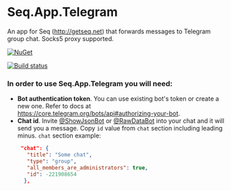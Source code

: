 # Seq.App.Telegram
An app for Seq (http://getseq.net) that forwards messages to Telegram group chat. Socks5 proxy supported.

[![NuGet](https://img.shields.io/nuget/v/Seq.App.Telegram.svg?style=flat-square)](https://www.nuget.org/packages/Seq.App.Telegram/)

[![Build status](https://ci.appveyor.com/api/projects/status/slbuim8p6s9adl2g/branch/master?svg=true)](https://ci.appveyor.com/project/stdray/seq-app-telegram/branch/master)


### In order to use Seq.App.Telegram you will need:
* **Bot authentication token**. You can use existing bot's token or create a new one. Refer to docs at https://core.telegram.org/bots/api#authorizing-your-bot.
* **Chat id**. Invite [@ShowJsonBot](https://telegram.me/ShowJsonBot) or [@RawDataBot](https://telegram.me/RawDataBot) into your chat and it will send you a message. Copy `id` value from `chat` section including leading minus.
	`chat` section example:
	```json
	 "chat": {
	   "title": "Some chat",
	   "type": "group",
	   "all_members_are_administrators": true,
	   "id": -221908654
	  },
	```